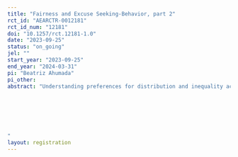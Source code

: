 ```yaml
---
title: "Fairness and Excuse Seeking-Behavior, part 2"
rct_id: "AEARCTR-0012181"
rct_id_num: "12181"
doi: "10.1257/rct.12181-1.0"
date: "2023-09-25"
status: "on_going"
jel: ""
start_year: "2023-09-25"
end_year: "2024-03-31"
pi: "Beatriz Ahumada"
pi_other:
abstract: "Understanding preferences for distribution and inequality acceptance in environments with uncertainty about the cause of inequality is key to designing redistributive policies. This is an extension to a previous RCT registered under the ID AEARCTR-0011312 where I use a laboratory experiment to study how uncertainty about the role luck and effort play in determining income affects redistribution, and how people use this uncertainty to excuse behavior not aligned with their fairness views in favor of self-interest.



"
layout: registration
---
```


